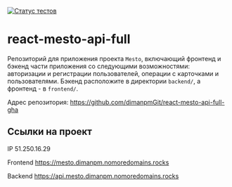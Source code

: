 [![Статус тестов](../../actions/workflows/tests.yml/badge.svg)](../../actions/workflows/tests.yml)

# react-mesto-api-full
Репозиторий для приложения проекта `Mesto`, включающий фронтенд и бэкенд части приложения со следующими возможностями: авторизации и регистрации пользователей, операции с карточками и пользователями. Бэкенд расположите в директории `backend/`, а фронтенд - в `frontend/`. 
  
Адрес репозитория: https://github.com/dimanpmGit/react-mesto-api-full-gha

## Ссылки на проект

IP 51.250.16.29

Frontend https://mesto.dimanpm.nomoredomains.rocks

Backend https://api.mesto.dimanpm.nomoredomains.rocks
